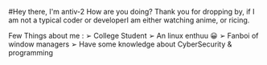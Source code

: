 

#Hey there, I'm antiv-2
How are you doing? Thank you for dropping by, if I am not a typical coder or developerI am either watching anime, or ricing. 

Few Things about me :
➢ College Student 
➢ An linux enthuu 😀
➢ Fanboi of window managers
➢ Have some knowledge about CyberSecurity & programming
